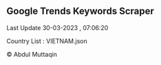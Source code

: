 

## Google Trends Keywords Scraper 
 
Last Update 30-03-2023 , 07:06:20

Country List :
VIETNAM.json



© Abdul Muttaqin 
